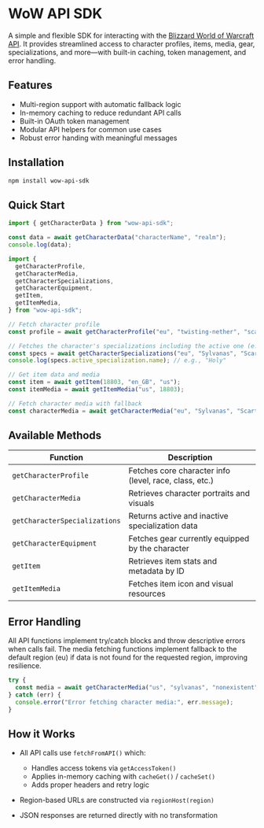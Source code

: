 # WoW API SDK

A simple and flexible SDK for interacting with the [Blizzard World of Warcraft API](https://develop.battle.net/documentation/world-of-warcraft). It provides streamlined access to character profiles, items, media, gear, specializations, and more—with built-in caching, token management, and error handling.

## Features

- Multi-region support with automatic fallback logic
- In-memory caching to reduce redundant API calls
- Built-in OAuth token management
- Modular API helpers for common use cases
- Robust error handing with meaningful messages

## Installation

```bash
npm install wow-api-sdk
```

## Quick Start

```jsx
import { getCharacterData } from "wow-api-sdk";

const data = await getCharacterData("characterName", "realm");
console.log(data);
```

```jsx
import {
  getCharacterProfile,
  getCharacterMedia,
  getCharacterSpecializations,
  getCharacterEquipment,
  getItem,
  getItemMedia,
} from "wow-api-sdk";

// Fetch character profile
const profile = await getCharacterProfile("eu", "twisting-nether", "scartx");

// Fetches the character's specializations including the active one (e.g. DPS, Healer, Tank).
const specs = await getCharacterSpecializations("eu", "Sylvanas", "Scartx");
console.log(specs.active_specialization.name); // e.g., "Holy"

// Get item data and media
const item = await getItem(18803, "en_GB", "us");
const itemMedia = await getItemMedia("us", 18803);

// Fetch character media with fallback
const characterMedia = await getCharacterMedia("eu", "Sylvanas", "Scartx");
```

## Available Methods

| Function                      | Description                                            |
| ----------------------------- | ------------------------------------------------------ |
| `getCharacterProfile`         | Fetches core character info (level, race, class, etc.) |
| `getCharacterMedia`           | Retrieves character portraits and visuals              |
| `getCharacterSpecializations` | Returns active and inactive specialization data        |
| `getCharacterEquipment`       | Fetches gear currently equipped by the character       |
| `getItem`                     | Retrieves item stats and metadata by ID                |
| `getItemMedia`                | Fetches item icon and visual resources                 |

## Error Handling

All API functions implement try/catch blocks and throw descriptive errors when calls fail. The media fetching functions implement fallback to the default region (eu) if data is not found for the requested region, improving resilience.

```jsx
try {
  const media = await getCharacterMedia("us", "sylvanas", "nonexistent");
} catch (err) {
  console.error("Error fetching character media:", err.message);
}
```

## How it Works

- All API calls use `fetchFromAPI()` which:

  - Handles access tokens via `getAccessToken()`
  - Applies in-memory caching with `cacheGet()` / `cacheSet()`
  - Adds proper headers and retry logic

- Region-based URLs are constructed via `regionHost(region)`

- JSON responses are returned directly with no transformation
